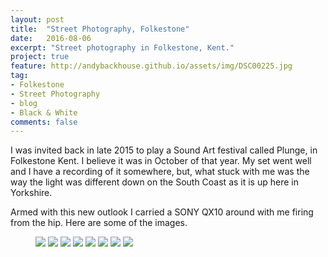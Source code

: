 ```yaml
---
layout: post
title:  "Street Photography, Folkestone"
date:   2016-08-06
excerpt: "Street photography in Folkestone, Kent."
project: true
feature: http://andybackhouse.github.io/assets/img/DSC00225.jpg
tag:
- Folkestone 
- Street Photography
- blog
- Black & White
comments: false
---
```


I was invited back in late 2015 to play a Sound Art festival called Plunge, in Folkestone Kent. I believe it was in October of that year. My set went well and I have a recording of it somewhere, but, what stuck with me was the way the light was different down on the South Coast as it is up here in Yorkshire.

Armed with this new outlook I carried a SONY QX10 around with me firing from the hip. Here are some of the images.


<figure class="half">
<a href="http://andybackhouse.github.io/assets/img/DSC00225.jpg"><img src="http://andybackhouse.github.io/assets/img/DSC00225.jpg"></a>
<a href="http://andybackhouse.github.io/assets/img/DSC00242.jpg"><img src="http://andybackhouse.github.io/assets/img/DSC00242.jpg"></a>
<a href="http://andybackhouse.github.io/assets/img/DSC00254.jpg"><img src="http://andybackhouse.github.io/assets/img/DSC00254.jpg"></a>
<a href="http://andybackhouse.github.io/assets/img/DSC00273.jpg"><img src="http://andybackhouse.github.io/assets/img/DSC00273.jpg"></a>
<a href="http://andybackhouse.github.io/assets/img/DSC00337.jpg"><img src="http://andybackhouse.github.io/assets/img/DSC00337.jpg"></a>
<a href="http://andybackhouse.github.io/assets/img/DSC00376.jpg"><img src="http://andybackhouse.github.io/assets/img/DSC00376.jpg"></a>
<a href="http://andybackhouse.github.io/assets/img/DSC00422.jpg"><img src="http://andybackhouse.github.io/assets/img/DSC00422.jpg"></a>
<a href="http://andybackhouse.github.io/assets/img/DSC00423.jpg"><img src="http://andybackhouse.github.io/assets/img/DSC00423.jpg"></a>
</figure>


